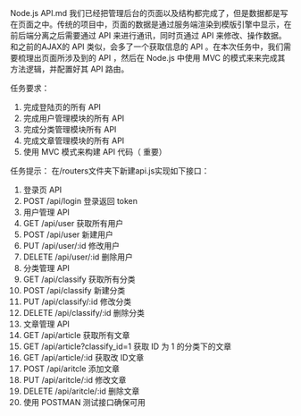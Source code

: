 Node.js API.md
我们已经把管理后台的页面以及结构都完成了，但是数据都是写在页面之中。传统的项目中，页面的数据是通过服务端渲染到模版引擎中显示，在前后端分离之后需要通过 API 来进行通讯，同时页通过 API 来修改、操作数据。和之前的AJAX的 API 类似，会多了一个获取信息的 API 。在本次任务中，我们需要梳理出页面所涉及到的 API ，然后在 Node.js 中使用 MVC 的模式来来完成其方法逻辑，并配置好其 API 路由。

任务要求：
1. 完成登陆页的所有 API
2. 完成用户管理模块的所有 API
3. 完成分类管理模块所有 API
4. 完成文章管理模块的所有 API
5. 使用 MVC 模式来构建 API 代码（ 重要）

任务提示：
在/routers文件夹下新建api.js实现如下接口：
1. 登录页 API
  1. POST /api/login 登录返回 token
2. 用户管理 API
  1. GET /api/user  获取所有用户
  2. POST /api/user 新建用户
  3. PUT /api/user/:id 修改用户
  4. DELETE /api/user/:id 删除用户
3. 分类管理 API
  1. GET /api/classify 获取所有分类
  2. POST /api/classify 新建分类
  3. PUT /api/classify/:id 修改分类
  4. DELETE /api/classify/:id 删除分类
4. 文章管理 API
  1. GET /api/article 获取所有文章
  2. GET /api/article?classify_id=1 获取 ID 为 1 的分类下的文章
  3. GET /api/article/:id 获取改 ID文章
  4. POST /api/aritcle 添加文章
  5. PUT /api/aritcle/:id 修改文章
  6. DELETE /api/aritcle/:id 删除文章
5. 使用 POSTMAN 测试接口确保可用
